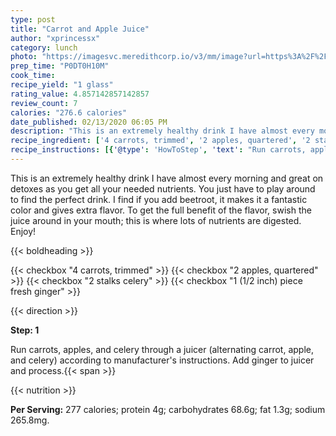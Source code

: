 ```yaml
---
type: post
title: "Carrot and Apple Juice"
author: "xprincessx"
category: lunch
photo: "https://imagesvc.meredithcorp.io/v3/mm/image?url=https%3A%2F%2Fimages.media-allrecipes.com%2Fuserphotos%2F2891296.jpg"
prep_time: "P0DT0H10M"
cook_time: 
recipe_yield: "1 glass"
rating_value: 4.857142857142857
review_count: 7
calories: "276.6 calories"
date_published: 02/13/2020 06:05 PM
description: "This is an extremely healthy drink I have almost every morning and great on detoxes as you get all your needed nutrients. You just have to play around to find the perfect drink. I find if you add beetroot, it makes it a fantastic color and gives extra flavor. To get the full benefit of the flavor, swish the juice around in your mouth; this is where lots of nutrients are digested. Enjoy!"
recipe_ingredient: ['4 carrots, trimmed', '2 apples, quartered', '2 stalks celery', '1 (1/2 inch) piece fresh ginger']
recipe_instructions: [{'@type': 'HowToStep', 'text': "Run carrots, apples, and celery through a juicer (alternating carrot, apple, and celery) according to manufacturer's instructions. Add ginger to juicer and process.\n"}]
---
```


This is an extremely healthy drink I have almost every morning and great on detoxes as you get all your needed nutrients. You just have to play around to find the perfect drink. 
I find if you add beetroot, it makes it a fantastic color and gives extra flavor. 
To get the full benefit of the flavor, swish the juice around in your mouth; this is where lots of nutrients are digested. Enjoy! 

{{< boldheading >}}

{{< checkbox "4  carrots, trimmed" >}}
{{< checkbox "2  apples, quartered" >}}
{{< checkbox "2 stalks celery" >}}
{{< checkbox "1 (1/2 inch) piece fresh ginger" >}}


{{< direction >}}

**Step: 1**

Run carrots, apples, and celery through a juicer (alternating carrot, apple, and celery) according to manufacturer's instructions. Add ginger to juicer and process.{{< span >}}

{{< nutrition >}}

**Per Serving:** 277 calories; protein 4g; carbohydrates 68.6g; fat 1.3g; sodium 265.8mg.